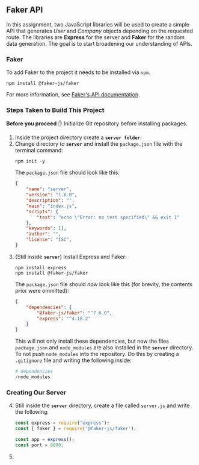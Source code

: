 ## Faker API

In this assignment, two JavaScript libraries will be used to create a simple API that generates _User_ and _Company_ objects depending on the requested route. The libraries are **Express** for the server and **Faker** for the random data generation. The goal is to start broadening our understanding of APIs.

### Faker
To add Faker to the project it needs to be installed via `npm`.

```
npm install @faker-js/faker
```

For more information, see [Faker's API documentation](https://fakerjs.dev/api/address.html#city).

### Steps Taken to Build This Project
**Before you proceed** ✋ Initialize Git repository before installing packages.

1. Inside the project directory create a **`server folder`**.
2. Change directory to **`server`** and install the `package.json` file with the terminal command:
    ```
    npm init -y
    ```
    The `package.json` file should look like this:
    ```json
    {
        "name": "server",
        "version": "1.0.0",
        "description": "",
        "main": "index.js",
        "scripts": {
            "test": "echo \"Error: no test specified\" && exit 1"
        },
        "keywords": [],
        "author": "",
        "license": "ISC",
    }
    ```
3. (Still inside **`server`**) Install Express and Faker:
    ```
    npm install express
    npm install @faker-js/faker
    ```
    The `package.json` file should _now_ look like this (for brevity, the contents prior were ommitted):
    ```json
    {
        "dependencies": {
            "@faker-js/faker": "^7.6.0",
            "express": "^4.18.2"
        }
    }
    ```
    This will not only install these dependencies, but now the files `package.json` and `node_modules` are also installed in the **`server`** directory. To not push `node_modules` into the repository. Do this by creating a `.gitignore` file and writing the following inside:
    ```py
    # dependencies
    /node_modules
    ```
### Creating Our Server
4. Still inside the **`server`** directory, create a file called `server.js` and write the following:
    ```js
    const express = require("express");
    const { faker } = require('@faker-js/faker');
    
    const app = express();
    const port = 8000;
    ```

5. 